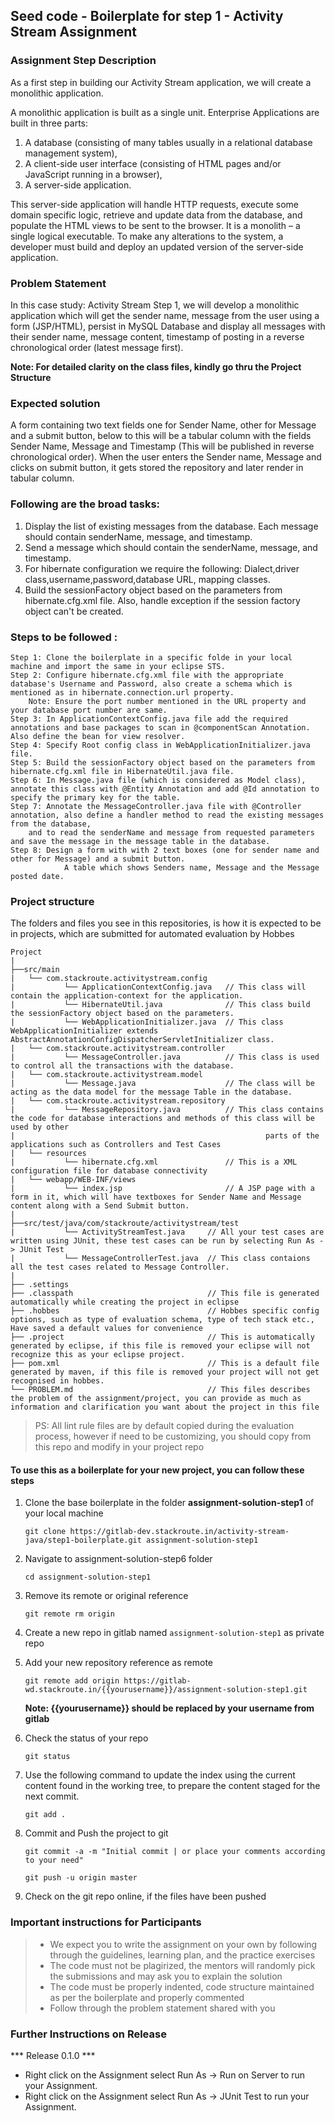 ## Seed code - Boilerplate for step 1 - Activity Stream Assignment

### Assignment Step Description

As a first step in building our Activity Stream application, we will create a monolithic application. 

A monolithic application is built as a single unit. Enterprise Applications are built in three parts: 
1. A database (consisting of many tables usually in a relational database management system), 
2. A client-side user interface (consisting of HTML pages and/or JavaScript running in a browser), 
3. A server-side application. 

This server-side application will handle HTTP requests, execute some domain specific logic, retrieve and update data from the database, and populate the HTML views to be sent to the browser. It is a monolith – a single logical executable. 
To make any alterations to the system, a developer must build and deploy an updated version of the server-side application.

### Problem Statement

In this case study: Activity Stream Step 1, we will develop a monolithic application which will get the sender name, message from the user using a form (JSP/HTML), 
persist in MySQL Database and display all messages with their sender name, message content, timestamp of posting in a reverse chronological order (latest message first).

**Note: For detailed clarity on the class files, kindly go thru the Project Structure**
### Expected solution
 A form containing two text fields one for Sender Name, other for Message and a submit button, below to this will be a tabular column with the fields Sender Name, Message and Timestamp (This will be published in reverse chronological order). 
 When the user enters the Sender name, Message and clicks on submit button, it gets stored the repository and later render in tabular column.
 
### Following are the broad tasks:
1. Display the list of existing messages from the database. Each message should contain senderName, message, and timestamp. 
2. Send a message which should contain the senderName, message, and timestamp.
3. For hibernate configuration we require the following: Dialect,driver class,username,password,database URL, mapping classes.
4. Build the sessionFactory object based on the parameters from hibernate.cfg.xml file. Also, handle exception if the session factory object can't be created.

### Steps to be followed :

    Step 1: Clone the boilerplate in a specific folde in your local machine and import the same in your eclipse STS.
    Step 2: Configure hibernate.cfg.xml file with the appropriate database's Username and Password, also create a schema which is mentioned as in hibernate.connection.url property.
        Note: Ensure the port number mentioned in the URL property and your database port number are same.
    Step 3: In ApplicationContextConfig.java file add the required annotations and base packages to scan in @componentScan Annotation. Also define the bean for view resolver.
    Step 4: Specify Root config class in WebApplicationInitializer.java file.
    Step 5: Build the sessionFactory object based on the parameters from hibernate.cfg.xml file in HibernateUtil.java file.
    Step 6: In Message.java file (which is considered as Model class), annotate this class with @Entity Annotation and add @Id annotation to specify the primary key for the table.
    Step 7: Annotate the MessageController.java file with @Controller annotation, also define a handler method to read the existing messages from the database, 
        and to read the senderName and message from requested parameters and save the message in the message table in the database.
    Step 8: Design a form with with 2 text boxes (one for sender name and other for Message) and a submit button. 
                A table which shows Senders name, Message and the Message posted date.

### Project structure

The folders and files you see in this repositories, is how it is expected to be in projects, which are submitted for automated evaluation by Hobbes

    Project
	|
	├──src/main
	|   └── com.stackroute.activitystream.config	           
	|	        └── ApplicationContextConfig.java   // This class will contain the application-context for the application.
	|	        └── HibernateUtil.java              // This class build the sessionFactory object based on the parameters.
	|	        └── WebApplicationInitializer.java  // This class WebApplicationInitializer extends AbstractAnnotationConfigDispatcherServletInitializer class.
	|   └── com.stackroute.activitystream.controller
	|		    └── MessageController.java 		    // This class is used to control all the transactions with the database.
	|   └── com.stackroute.activitystream.model
	|		    └── Message.java                    // The class will be acting as the data model for the message Table in the database. 
	|   └── com.stackroute.activitystream.repository
	|		    └── MessageRepository.java          // This class contains the code for database interactions and methods of this class will be used by other 
	|                                                        parts of the applications such as Controllers and Test Cases               
	|   └── resources
	|		    └── hibernate.cfg.xml               // This is a XML configuration file for database connectivity
	|   └── webapp/WEB-INF/views
	|		    └── index.jsp                       // A JSP page with a form in it, which will have textboxes for Sender Name and Message content along with a Send Submit button. 
	|
	├──src/test/java/com/stackroute/activitystream/test
	|		    └── ActivityStreamTest.java     // All your test cases are written using JUnit, these test cases can be run by selecting Run As -> JUnit Test
	|		    └── MessageControllerTest.java  // This class contaions all the test cases related to Message Controller.
	|
	├── .settings
	├── .classpath			                    // This file is generated automatically while creating the project in eclipse
	├── .hobbes   			                    // Hobbes specific config options, such as type of evaluation schema, type of tech stack etc., Have saved a default values for convenience
	├── .project			                    // This is automatically generated by eclipse, if this file is removed your eclipse will not recognize this as your eclipse project. 
	├── pom.xml 			                    // This is a default file generated by maven, if this file is removed your project will not get recognised in hobbes.
	└── PROBLEM.md  		                    // This files describes the problem of the assignment/project, you can provide as much as information and clarification you want about the project in this file

> PS: All lint rule files are by default copied during the evaluation process, however if need to be customizing, you should copy from this repo and modify in your project repo


#### To use this as a boilerplate for your new project, you can follow these steps

1. Clone the base boilerplate in the folder **assignment-solution-step1** of your local machine
     
    `git clone https://gitlab-dev.stackroute.in/activity-stream-java/step1-boilerplate.git assignment-solution-step1`

2. Navigate to assignment-solution-step6 folder

    `cd assignment-solution-step1`

3. Remove its remote or original reference

     `git remote rm origin`

4. Create a new repo in gitlab named `assignment-solution-step1` as private repo

5. Add your new repository reference as remote

     `git remote add origin https://gitlab-wd.stackroute.in/{{yourusername}}/assignment-solution-step1.git`

     **Note: {{yourusername}} should be replaced by your username from gitlab**

5. Check the status of your repo 
     
     `git status`

6. Use the following command to update the index using the current content found in the working tree, to prepare the content staged for the next commit.

     `git add .`
 
7. Commit and Push the project to git

     `git commit -a -m "Initial commit | or place your comments according to your need"`

     `git push -u origin master`

8. Check on the git repo online, if the files have been pushed

### Important instructions for Participants
> - We expect you to write the assignment on your own by following through the guidelines, learning plan, and the practice exercises
> - The code must not be plagirized, the mentors will randomly pick the submissions and may ask you to explain the solution
> - The code must be properly indented, code structure maintained as per the boilerplate and properly commented
> - Follow through the problem statement shared with you

### Further Instructions on Release

*** Release 0.1.0 ***

- Right click on the Assignment select Run As -> Run on Server to run your Assignment.
- Right click on the Assignment select Run As -> JUnit Test to run your Assignment.